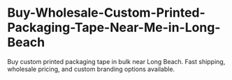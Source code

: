 # Buy-Wholesale-Custom-Printed-Packaging-Tape-Near-Me-in-Long-Beach
Buy custom printed packaging tape in bulk near Long Beach. Fast shipping, wholesale pricing, and custom branding options available.
